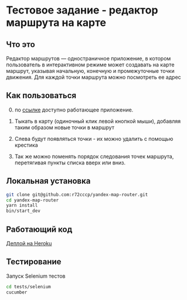 Тестовое задание - редактор маршрута на карте
=============================================

## Что это

Редактор маршрутов — одностраничное приложение, в котором пользователь в интерактивном режиме может создавать на карте
маршрут, указывая начальную, конечную и промежуточные точки движения. Для каждой точки маршрута можно посмотреть ее адрес

## Как пользоваться

0. по [ссылке](https://yandex-map-router.herokuapp.com/) доступно работающее приложение.

1. Тыкать в карту (одиночный клик левой кнопкой мыши), добавляя таким образом новые точки в маршрут

2. Слева будут появляться точки - их можно удалить с помощью крестика

3. Так же можно поменять порядок следования точек маршрута, перетягивая пункты списка вверх или вниз.

## Локальная установка

```bash
git clone git@github.com:r72cccp/yandex-map-router.git
cd yandex-map-router
yarn install
bin/start_dev
```

## Работающий код

[Деплой на Heroku](https://yandex-map-router.herokuapp.com/)

## Тестирование

Запуск Selenium тестов

```bash
cd tests/selenium
cucumber
```
